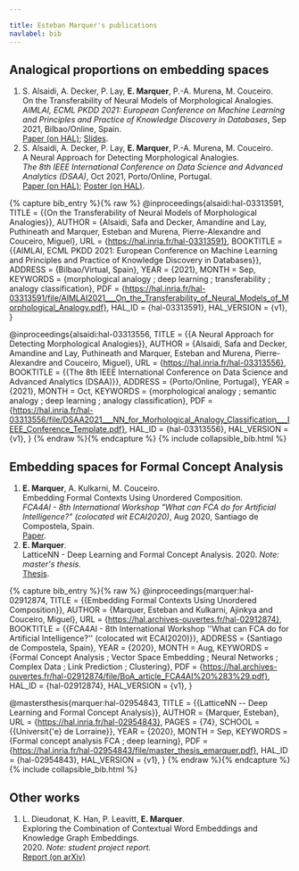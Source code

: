 ```yaml
---

title: Esteban Marquer's publications
navlabel: bib
---
```


<!-- A terme, trier par journal/conference (c'est comme ça qu'il faut faire quand on candidate quelquepar) -->
<!-- Voir pour faire plus petit -->

## Analogical proportions on embedding spaces
1. S. Alsaidi, A. Decker, P. Lay, **E. Marquer**, P.-A. Murena, M. Couceiro. \
    On the Transferability of Neural Models of Morphological Analogies. \
    *AIMLAI, ECML PKDD 2021: European Conference on Machine Learning and Principles and Practice of Knowledge Discovery in Databases*, Sep 2021, Bilbao/Online, Spain. \
    [Paper (on HAL)](https://project.inria.fr/aimlai/files/2021/09/AIMLAI_Talk_Transfering_Morphological_Analogies.pdf);
    [Slides](https://project.inria.fr/aimlai/files/2021/09/AIMLAI_Talk_Transfering_Morphological_Analogies.pdf).
2. S. Alsaidi, A. Decker, P. Lay, **E. Marquer**, P.-A. Murena, M. Couceiro. \
    A Neural Approach for Detecting Morphological Analogies. \
    *The 8th IEEE International Conference on Data Science and Advanced Analytics (DSAA)*, Oct 2021, Porto/Online, Portugal. \
    [Paper (on HAL)](https://hal.archives-ouvertes.fr/hal-03313556);
    [Poster (on HAL)](https://hal.archives-ouvertes.fr/hal-03328841).


{% capture bib_entry %}{% raw %}
@inproceedings{alsaidi:hal-03313591,
    TITLE = {{On the Transferability of Neural Models of Morphological Analogies}},
    AUTHOR = {Alsaidi, Safa and Decker, Amandine and Lay, Puthineath and Marquer, Esteban and Murena, Pierre-Alexandre and Couceiro, Miguel},
    URL = {https://hal.inria.fr/hal-03313591},
    BOOKTITLE = {{AIMLAI, ECML PKDD 2021: European Conference on Machine Learning and Principles and Practice of Knowledge Discovery in Databases}},
    ADDRESS = {Bilbao/Virtual, Spain},
    YEAR = {2021},
    MONTH = Sep,
    KEYWORDS = {morphological analogy ; deep learning ; transferability ; analogy classification},
    PDF = {https://hal.inria.fr/hal-03313591/file/AIMLAI2021___On_the_Transferability_of_Neural_Models_of_Morphological_Analogy.pdf},
    HAL_ID = {hal-03313591},
    HAL_VERSION = {v1},
}

@inproceedings{alsaidi:hal-03313556,
  TITLE = {{A Neural Approach for Detecting Morphological Analogies}},
  AUTHOR = {Alsaidi, Safa and Decker, Amandine and Lay, Puthineath and Marquer, Esteban and Murena, Pierre-Alexandre and Couceiro, Miguel},
  URL = {https://hal.inria.fr/hal-03313556},
  BOOKTITLE = {{The 8th IEEE International Conference on Data Science and Advanced Analytics (DSAA)}},
  ADDRESS = {Porto/Online, Portugal},
  YEAR = {2021},
  MONTH = Oct,
  KEYWORDS = {morphological analogy ; semantic analogy ; deep learning ; analogy classification},
  PDF = {https://hal.inria.fr/hal-03313556/file/DSAA2021___NN_for_Morhological_Analogy_Classification___IEEE_Conference_Template.pdf},
  HAL_ID = {hal-03313556},
  HAL_VERSION = {v1},
}
{% endraw %}{% endcapture %}
{% include collapsible_bib.html  %}

## Embedding spaces for Formal Concept Analysis
1. **E. Marquer**, A. Kulkarni, M. Couceiro. \
    Embedding Formal Contexts Using Unordered Composition. \
    *FCA4AI - 8th International Workshop "What can FCA do for Artificial Intelligence?" (colocated wit ECAI2020)*,
    Aug 2020, Santiago de Compostela, Spain. \
    [Paper](https://arxiv.org/abs/2004.08371).
2. **E. Marquer**. \
    LatticeNN - Deep Learning and Formal Concept Analysis.
    2020\. *Note: master's thesis.* \
    [Thesis](https://hal.inria.fr/hal-02954843).

{% capture bib_entry %}{% raw %}
@inproceedings{marquer:hal-02912874,
  TITLE = {{Embedding Formal Contexts Using Unordered Composition}},
  AUTHOR = {Marquer, Esteban and Kulkarni, Ajinkya and Couceiro, Miguel},
  URL = {https://hal.archives-ouvertes.fr/hal-02912874},
  BOOKTITLE = {{FCA4AI - 8th International Workshop ''What can FCA do for Artificial Intelligence?''  (colocated wit ECAI2020)}},
  ADDRESS = {Santiago de Compostela, Spain},
  YEAR = {2020},
  MONTH = Aug,
  KEYWORDS = {Formal Concept Analysis ; Vector Space Embedding ; Neural Networks ; Complex Data ; Link Prediction ; Clustering},
  PDF = {https://hal.archives-ouvertes.fr/hal-02912874/file/BoA_article_FCA4AI%20%283%29.pdf},
  HAL_ID = {hal-02912874},
  HAL_VERSION = {v1},
}

@mastersthesis{marquer:hal-02954843,
  TITLE = {{LatticeNN -- Deep Learning and Formal Concept Analysis}},
  AUTHOR = {Marquer, Esteban},
  URL = {https://hal.inria.fr/hal-02954843},
  PAGES = {74},
  SCHOOL = {{Universit{\'e} de Lorraine}},
  YEAR = {2020},
  MONTH = Sep,
  KEYWORDS = {Formal concept analysis FCA ; deep learning},
  PDF = {https://hal.inria.fr/hal-02954843/file/master_thesis_emarquer.pdf},
  HAL_ID = {hal-02954843},
  HAL_VERSION = {v1},
}
{% endraw %}{% endcapture %}
{% include collapsible_bib.html  %}

## Other works
1. L. Dieudonat, K. Han, P. Leavitt, **E. Marquer**. \
    Exploring the Combination of Contextual Word Embeddings and Knowledge Graph Embeddings. \
    2020\. *Note: student project report.* \
    [Report (on arXiv)](https://arxiv.org/abs/2004.08371)
